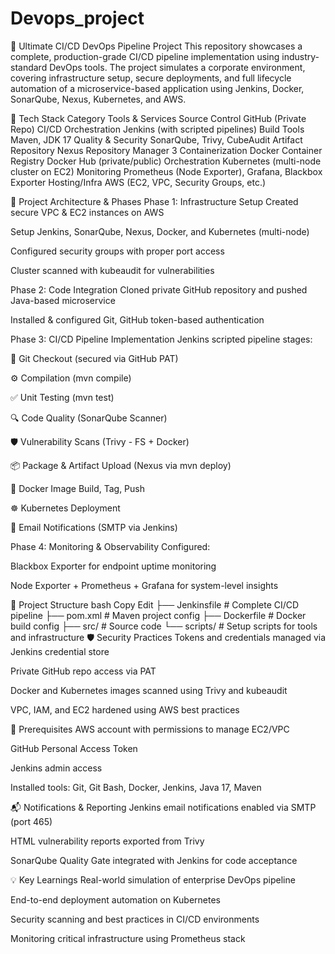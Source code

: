 # Devops_project

🚀 Ultimate CI/CD DevOps Pipeline Project
This repository showcases a complete, production-grade CI/CD pipeline implementation using industry-standard DevOps tools. The project simulates a corporate environment, covering infrastructure setup, secure deployments, and full lifecycle automation of a microservice-based application using Jenkins, Docker, SonarQube, Nexus, Kubernetes, and AWS.

🔧 Tech Stack
Category	Tools & Services
Source Control	GitHub (Private Repo)
CI/CD Orchestration	Jenkins (with scripted pipelines)
Build Tools	Maven, JDK 17
Quality & Security	SonarQube, Trivy, CubeAudit
Artifact Repository	Nexus Repository Manager 3
Containerization	Docker
Container Registry	Docker Hub (private/public)
Orchestration	Kubernetes (multi-node cluster on EC2)
Monitoring	Prometheus (Node Exporter), Grafana, Blackbox Exporter
Hosting/Infra	AWS (EC2, VPC, Security Groups, etc.)

🧩 Project Architecture & Phases
Phase 1: Infrastructure Setup
Created secure VPC & EC2 instances on AWS

Setup Jenkins, SonarQube, Nexus, Docker, and Kubernetes (multi-node)

Configured security groups with proper port access

Cluster scanned with kubeaudit for vulnerabilities

Phase 2: Code Integration
Cloned private GitHub repository and pushed Java-based microservice

Installed & configured Git, GitHub token-based authentication

Phase 3: CI/CD Pipeline Implementation
Jenkins scripted pipeline stages:

🔄 Git Checkout (secured via GitHub PAT)

⚙️ Compilation (mvn compile)

✅ Unit Testing (mvn test)

🔍 Code Quality (SonarQube Scanner)

🛡️ Vulnerability Scans (Trivy - FS + Docker)

📦 Package & Artifact Upload (Nexus via mvn deploy)

🐳 Docker Image Build, Tag, Push

☸️ Kubernetes Deployment

📩 Email Notifications (SMTP via Jenkins)

Phase 4: Monitoring & Observability
Configured:

Blackbox Exporter for endpoint uptime monitoring

Node Exporter + Prometheus + Grafana for system-level insights

📁 Project Structure
bash
Copy
Edit
├── Jenkinsfile              # Complete CI/CD pipeline
├── pom.xml                  # Maven project config
├── Dockerfile               # Docker build config
├── src/                     # Source code
└── scripts/                 # Setup scripts for tools and infrastructure
🛡️ Security Practices
Tokens and credentials managed via Jenkins credential store

Private GitHub repo access via PAT

Docker and Kubernetes images scanned using Trivy and kubeaudit

VPC, IAM, and EC2 hardened using AWS best practices

📌 Prerequisites
AWS account with permissions to manage EC2/VPC

GitHub Personal Access Token

Jenkins admin access

Installed tools: Git, Git Bash, Docker, Jenkins, Java 17, Maven

📬 Notifications & Reporting
Jenkins email notifications enabled via SMTP (port 465)

HTML vulnerability reports exported from Trivy

SonarQube Quality Gate integrated with Jenkins for code acceptance

💡 Key Learnings
Real-world simulation of enterprise DevOps pipeline

End-to-end deployment automation on Kubernetes

Security scanning and best practices in CI/CD environments

Monitoring critical infrastructure using Prometheus stack
